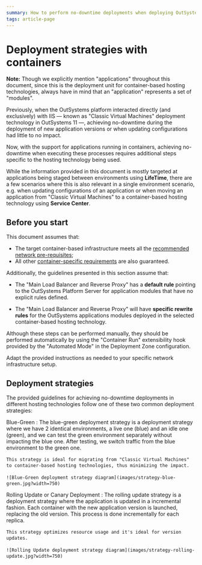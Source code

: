```yaml
---
summary: How to perform no-downtime deployments when deploying OutSystems applications to containers (for advanced users).
tags: article-page
---
```


# Deployment strategies with containers

<div class="info" markdown="1">

**Note:** Though we explicitly mention "applications" throughout this document, since this is the deployment unit for container-based hosting technologies, always have in mind that an "application" represents a set of "modules".

</div>

Previously, when the OutSystems platform interacted directly (and exclusively) with IIS — known as "Classic Virtual Machines" deployment technology in OutSystems 11 —, achieving no-downtime during the deployment of new application versions or when updating configurations had little to no impact.

Now, with the support for applications running in containers, achieving no-downtime when executing these processes requires additional steps specific to the hosting technology being used.

While the information provided in this document is mostly targeted at applications being staged between environments using **LifeTime**, there are a few scenarios where this is also relevant in a single environment scenario, e.g. when updating configurations of an application or when moving an application from "Classic Virtual Machines" to a container-based hosting technology using **Service Center**.

## Before you start

This document assumes that:

* The target container-based infrastructure meets all the [recommended network pre-requisites](https://success.outsystems.com/Documentation/11/Managing_the_Applications_Lifecycle/Deploying_to_Containers/Recommended_Network_Architecture);
* All other [container-specific requirements](https://success.outsystems.com/Support/Archive/11/OutSystems_Platform_system_requirements#Containers_considerations) are also guaranteed.

Additionally, the guidelines presented in this section assume that:

* The "Main Load Balancer and Reverse Proxy" has a **default rule** pointing to the OutSystems Platform Server for application modules that have no explicit rules defined.

* The "Main Load Balancer and Reverse Proxy" will have **specific rewrite rules** for the OutSystems applications modules deployed in the selected container-based hosting technology.

Although these steps can be performed manually, they should be performed automatically by using the "Container Run" extensibility hook provided by the "Automated Mode" in the Deployment Zone configuration.

Adapt the provided instructions as needed to your specific network infrastructure setup.

## Deployment strategies

The provided guidelines for achieving no-downtime deployments in different hosting technologies follow one of these two common deployment strategies:

Blue-Green
:   The blue-green deployment strategy is a deployment strategy where we have 2 identical environments, a live one (blue) and an idle one (green), and we can test the green environment separately without impacting the blue one. After testing, we switch traffic from the blue environment to the green one.

    This strategy is ideal for migrating from "Classic Virtual Machines" to container-based hosting technologies, thus minimizing the impact.

    ![Blue-Green deployment strategy diagram](images/strategy-blue-green.jpg?width=750)

Rolling Update or Canary Deployment
:   The rolling update strategy is a deployment strategy where the application is updated in a incremental fashion. Each container with the new application version is launched, replacing the old version. This process is done incrementally for each replica.

    This strategy optimizes resource usage and it's ideal for version updates.

    ![Rolling Update deployment strategy diagram](images/strategy-rolling-update.jpg?width=750)
